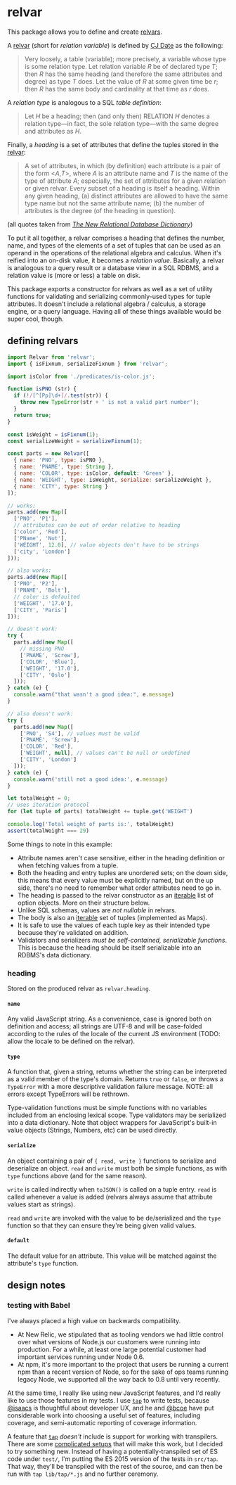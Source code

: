 relvar
======

This package allows you to define and create [relvars][relvar].

A [relvar][] (short for _relation variable_) is defined by [CJ Date][]
as the following:

> Very loosely, a table (variable); more precisely, a variable whose type is
> some relation type. Let relation variable _R_ be of declared type _T_; then
> _R_ has the same heading (and therefore the same attributes and degree) as
> type _T_ does. Let the value of _R_ at some given time be _r_; then _R_ has
> the same body and cardinality at that time as _r_ does.

A _relation type_ is analogous to a SQL _table definition_:

> Let _H_ be a heading; then (and only then) RELATION _H_ denotes a
> relation type—in fact, the sole relation type—with the same degree and
> attributes as _H_.

Finally, a _heading_ is a set of attributes that define the tuples stored in the [relvar][]:

> A set of attributes, in which (by definition) each attribute is a pair
> of the form &lt;_A_,_T_&gt;, where _A_ is an attribute name and _T_ is
> the name of the type of attribute _A_; especially, the set of attributes
> for a given relation or given relvar. Every subset of a heading is
> itself a heading. Within any given heading, (a) distinct attributes are
> allowed to have the same type name but not the same attribute name; (b)
> the number of attributes is the degree (of the heading in question).

(all quotes taken from [_The New Relational Database Dictionary_][])

To put it all together, a relvar comprises a heading that defines the
number, name, and types of the elements of a set of tuples that can
be used as an operand in the operations of the relational algebra
and calculus. When it's reified into an on-disk value, it becomes a
_relation value_. Basically, a relvar is analogous to a query result or
a database view in a SQL RDBMS, and a relation value is (more or less) a
table on disk.

This package exports a constructor for relvars as well as a set of
utility functions for validating and serializing commonly-used types for
tuple attributes. It doesn't include a relational algebra / calculus,
a storage engine, or a query language. Having all of these things
available would be super cool, though.

## defining relvars

```javascript
import Relvar from 'relvar';
import { isFixnum, serializeFixnum } from 'relvar';

import isColor from './predicates/is-color.js';

function isPNO (str) {
  if (!/[^[Pp]\d+]/.test(str)) {
    throw new TypeError(str + ' is not a valid part number');
  }
  return true;
}

const isWeight = isFixnum(1);
const serializeWeight = serializeFixnum(1);

const parts = new Relvar([
  { name: 'PNO', type: isPNO },
  { name: 'PNAME', type: String },
  { name: 'COLOR', type: isColor, default: 'Green' },
  { name: 'WEIGHT', type: isWeight, serialize: serializeWeight },
  { name: 'CITY', type: String }
]);

// works:
parts.add(new Map([
  ['PNO', 'P1'],
  // attributes can be out of order relative to heading
  ['color', 'Red'],
  ['PName', 'Nut'],
  ['WEIGHT', 12.0], // value objects don't have to be strings
  ['city', 'London']
]));

// also works:
parts.add(new Map([
  ['PNO', 'P2'],
  ['PNAME', 'Bolt'],
  // color is defaulted
  ['WEIGHT', '17.0'],
  ['CITY', 'Paris']
]));

// doesn't work:
try {
  parts.add(new Map([
    // missing PNO
    ['PNAME', 'Screw'],
    ['COLOR', 'Blue'],
    ['WEIGHT', '17.0'],
    ['CITY', 'Oslo']
  ]));
} catch (e) {
  console.warn("that wasn't a good idea:", e.message)
}

// also doesn't work:
try {
  parts.add(new Map([
    ['PNO', 'S4'], // values must be valid
    ['PNAME', 'Screw'],
    ['COLOR', 'Red'],
    ['WEIGHT', null], // values can't be null or undefined
    ['CITY', 'London']
  ]));
} catch (e) {
  console.warn('still not a good idea:', e.message)
}

let totalWeight = 0;
// uses iteration protocol
for (let tuple of parts) totalWeight += tuple.get('WEIGHT')

console.log('Total weight of parts is:', totalWeight)
assert(totalWeight === 29)
```

Some things to note in this example:
- Attribute names aren't case sensitive, either in the heading
  definition or when fetching values from a tuple.
- Both the heading and entry tuples are unordered sets; on the down
  side, this means that every value must be explicitly named, but on the
  up side, there's no need to remember what order attributes need to go
  in.
- The heading is passed to the relvar constructor as an [iterable][]
  list of option objects. More on their structure below.
- Unlike SQL schemas, values are _not nullable_ in relvars.
- The body is also an [iterable][] set of tuples (implemented as Maps).
- It is safe to use the values of each tuple key as their intended type
  because they're validated on addition.
- Validators and serializers _must be self-contained, serializable
  functions_. This is because the heading should be itself serializable
  into an RDBMS's data dictionary.

### heading

Stored on the produced relvar as `relvar.heading`.

#### `name`

Any valid JavaScript string. As a convenience, case is ignored both on
definition and access; all strings are UTF-8 and will be case-folded
according to the rules of the locale of the current JS environment
(TODO: allow the locale to be defined on the relvar).

#### `type`

A function that, given a string, returns whether the string can be
interpreted as a valid member of the type's domain. Returns `true` or
`false`, or throws a `TypeError` with a more descriptive validation
failure message. NOTE: all errors except TypeErrors will be rethrown.

Type-validation functions must be simple functions with no variables
included from an enclosing lexical scope. Type validators may be
serialized into a data dictionary. Note that object wrappers for
JavaScript's built-in value objects (Strings, Numbers, etc) can be used
directly.

#### `serialize`

An object containing a pair of `{ read, write }` functions to serialize
and deserialize an object. `read` and `write` must both be simple
functions, as with `type` functions above (and for the same reason).

`write` is called indirectly when `toJSON()` is called on a tuple entry.
`read` is called whenever a value is added (relvars always assume that
attribute values start as strings).

`read` and `write` are invoked with the value to be de/serialized and
the `type` function so that they can ensure they're being given valid
values.

#### `default`

The default value for an attribute. This value will be matched against
the attribute's `type` function.

## design notes

### testing with Babel

I've always placed a high value on backwards compatibility.

- At New Relic, we stipulated that as tooling vendors we had little control
  over what versions of Node.js our customers were running into production. For
  a while, at least one large potential customer had important services running
  under Node 0.6.
- At npm, it's more important to the project that users be running a current
  npm than a recent version of Node, so for the sake of ops teams running
  legacy Node, we supported all the way back to 0.8 until very recently.

At the same time, I really like using new JavaScript features, and I'd really
like to use those features in my tests. I use [`tap`][] to write tests, because
[@isaacs][] is thoughtful about developer UX, and he and [@bcoe][] have put
considerable work into choosing a useful set of features, including coverage,
and semi-automatic reporting of coverage information.

A feature that [`tap`][] _doesn't_ include is support for working
with transpilers. There are some [complicated setups][tap with Babel]
that will make this work, but I decided to try something new. Instead
of having a potentially-transpiled set of ES code under `test/`, I'm
putting the ES 2015 version of the tests in `src/tap`. That way, they'll
be transpiled with the rest of the source, and can then be run with `tap
lib/tap/*.js` and no further ceremony.

[@bcoe]: https://github.com/bcoe
[@isaacs]: https://github.com/isaacs
[_The New Relational Database Dictionary_]: http://shop.oreilly.com/product/0636920048497.do
[`tap`]: https://node-tap.org/
[CJ Date]: https://en.wikipedia.org/wiki/Christopher_J._Date
[iterable]: https://developer.mozilla.org/en-US/docs/Web/JavaScript/Reference/Iteration_protocols
[relvar]: https://en.wikipedia.org/wiki/Relvar
[tap with Babel]: https://remysharp.com/2016/05/02/faster-tests-for-multi-node-code-with-es6-and-babel
